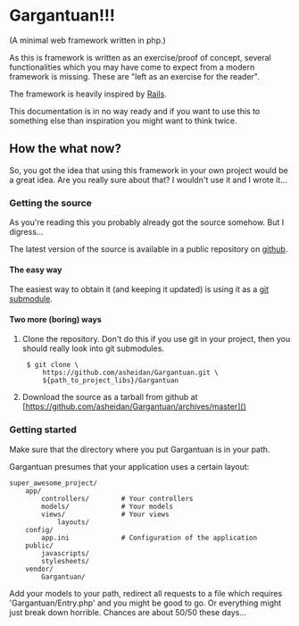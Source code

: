 # Gargantuan!!!

(A minimal web framework written in php.)

As this is framework is written as an exercise/proof of concept, several
functionalities which you may have come to expect from a modern framework is
missing. These are "left as an exercise for the reader".

The framework is heavily inspired by [Rails](http://rubyonrails.org/ "Web development that doesn't hurt").

This documentation is in no way ready and if you want to use this to something
else than inspiration you might want to think twice.

## How the what now?

So, you got the idea that using this framework in your own project would be a
great idea. Are you really sure about that? I wouldn't use it and I wrote
it...

### Getting the source

As you're reading this you probably already got the source somehow. But I
digress...

The latest version of the source is available in a public repository on
[github](https://github.com/asheidan/Gargantuan).

#### The easy way

The easiest way to obtain it (and keeping it updated) is using it as a
[git submodule](http://book.git-scm.com/5_submodules.html "More information about submodules in git").

#### Two more (boring) ways

1. Clone the repository. Don't do this if you use git in your project, then
	you should really look into git submodules.

		$ git clone \
			https://github.com/asheidan/Gargantuan.git \
			${path_to_project_libs}/Gargantuan

2. Download the source as a tarball from github at
	[https://github.com/asheidan/Gargantuan/archives/master]()

### Getting started

Make sure that the directory where you put Gargantuan is in your path.

Gargantuan presumes that your application uses a certain layout:

	super_awesome_project/
		app/
			controllers/		# Your controllers
			models/				# Your models
			views/				# Your views
				layouts/
		config/
			app.ini				# Configuration of the application
		public/
			javascripts/
			stylesheets/
		vendor/
			Gargantuan/

Add your models to your path, redirect all requests to a file which requires
'Gargantuan/Entry.php' and you might be good to go. Or everything might just
break down horrible. Chances are about 50/50 these days...
